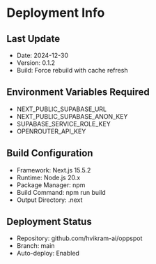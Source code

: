 # Deployment Info

## Last Update
- Date: 2024-12-30
- Version: 0.1.2
- Build: Force rebuild with cache refresh

## Environment Variables Required
- NEXT_PUBLIC_SUPABASE_URL
- NEXT_PUBLIC_SUPABASE_ANON_KEY
- SUPABASE_SERVICE_ROLE_KEY
- OPENROUTER_API_KEY

## Build Configuration
- Framework: Next.js 15.5.2
- Runtime: Node.js 20.x
- Package Manager: npm
- Build Command: npm run build
- Output Directory: .next

## Deployment Status
- Repository: github.com/hvikram-ai/oppspot
- Branch: main
- Auto-deploy: Enabled